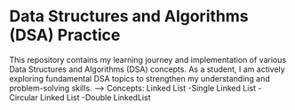 # Data Structures and Algorithms (DSA) Practice

This repository contains my learning journey and implementation of various Data Structures and Algorithms (DSA) concepts. As a student, I am actively exploring fundamental DSA topics to strengthen my understanding and problem-solving skills.
-->  Concepts:
Linked List
  -Single Linked List
  -Circular Linked List
  -Double LinkedList
